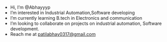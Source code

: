 - Hi, I’m @Abhayyyp
- I’m interested in Industrial Automation,Software developing
- I’m currently learning B.tech in Electronics and communication
- I’m looking to collaborate on projects on industrial automation, Software development.
- Reach me at patilabhay0317@gmail.com 

<!---
Abhayyyp/Abhayyyp is a ✨ special ✨ repository because its `README.md` (this file) appears on your GitHub profile.
You can click the Preview link to take a look at your changes.
--->

